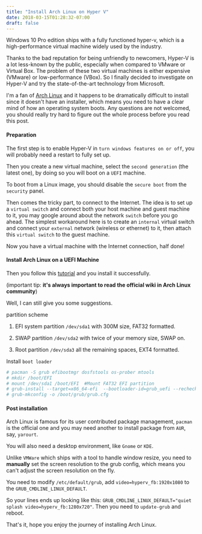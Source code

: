 ```yaml
---
title: "Install Arch Linux on Hyper V"
date: 2018-03-15T01:28:32-07:00
draft: false
---
```

Windows 10 Pro edition ships with a fully functioned hyper-v, which is a high-performance virtual machine widely used by the industry.

Thanks to the bad reputation for being unfriendly to newcomers, Hyper-V is a lot less-known by the public, especially when compared to VMware or Virtual Box. The problem of these two virtual machines is either expensive (VMware) or low-performance (VBox). So I finally decided to investigate on Hyper-V and try the state-of-the-art technology from Microsoft.

I'm a fan of [Arch Linux](https://www.archlinux.org/) and it happens to be dramatically difficult to install since it doesn't have an installer, which means you need to have a clear mind of how an operating system boots. Any questions are not welcomed, you should really try hard to figure out the whole process before you read this post.

#### Preparation
The first step is to enable Hyper-V in `turn windows features on or off`, you will probably need a restart to fully set up.

Then you create a new virtual machine, select the `second generation` (the latest one), by doing so you will boot on a `UEFI` machine.

To boot from a Linux image, you should disable the `secure boot` from the `security` panel.

Then comes the tricky part, to connect to the Internet. The idea is to set up a `virtual switch` and connect both your host machine and guest machine to it, you may google around about the network `switch` before you go ahead. The simplest workaround here is to create an `internal` virtual switch and connect your `external` network (wireless or ethernet) to it, then attach this `virtual switch` to the guest machine. 

Now you have a virtual machine with the Internet connection, half done!

#### Install Arch Linux on a UEFI Machine
Then you follow this [tutorial](https://wiki.archlinux.org/index.php/Installation_guide) and you install it successfully.


(important tip: **it's always important to read the official wiki in Arch Linux community**)

Well, I can still give you some suggestions.

partition scheme

1. EFI system partition `/dev/sda1` with 300M size, FAT32 formatted.

2. SWAP partition `/dev/sda2` with twice of your memory size, SWAP on.

3. Root partition `/dev/sda3` all the remaining spaces, EXT4 formatted.

Install `boot loader`

```bash
# pacman -S grub efibootmgr dosfstools os-prober mtools
# mkdir /boot/EFI
# mount /dev/sda1 /boot/EFI  #Mount FAT32 EFI partition 
# grub-install --target=x86_64-efi  --bootloader-id=grub_uefi --recheck
# grub-mkconfig -o /boot/grub/grub.cfg
```

#### Post installation
Arch Linux is famous for its user contributed package management, `pacman` is the official one and you may need another to install package from `AUR`, say, `yarourt`. 

You will also need a desktop environment, like `Gnome` or `KDE`.

Unlike `VMWare` which ships with a tool to handle window resize, you need to **manually** set the screen resolution to the grub config, which means you can't adjust the screen resolution on the fly.

You need to modify `/etc/default/grub`, add `video=hyperv_fb:1920x1080` to the `GRUB_CMDLINE_LINUX_DEFAULT`. 

So your lines ends up looking like this: `GRUB_CMDLINE_LINUX_DEFAULT="quiet splash video=hyperv_fb:1280x720"`. Then you need to `update-grub` and reboot.

That's it, hope you enjoy the journey of installing Arch Linux.